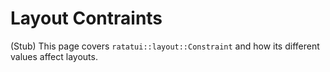 # Layout Contraints
(Stub)
This page covers `ratatui::layout::Constraint` and how its different values affect layouts.
